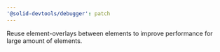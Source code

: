 ```yaml
---
'@solid-devtools/debugger': patch
---
```


Reuse element-overlays between elements to improve performance for large amount of elements.
